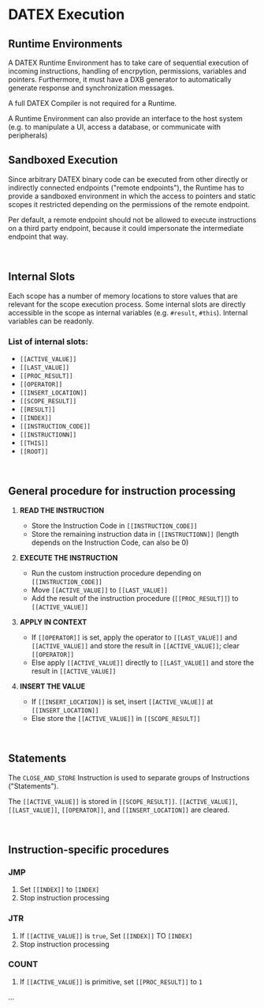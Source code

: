 # DATEX Execution

## Runtime Environments

A DATEX Runtime Environment has to take care of sequential execution of incoming instructions, handling of encrpytion, permissions, variables and pointers. Furthermore, it must have a DXB generator to automatically generate response and synchronization messages.

A full DATEX Compiler is not required for a Runtime.

A Runtime Environment can also provide an interface to the host system (e.g. to manipulate a UI, access a database, or communicate with peripherals)


## Sandboxed Execution

Since arbitrary DATEX binary code can be executed from other directly or indirectly connected endpoints ("remote endpoints"), the Runtime has to provide a sandboxed environment in which the access to pointers and static scopes it restricted depending on the permissions of the remote endpoint.

Per default, a remote endpoint should not be allowed to execute instructions on a third party endpoint, because it could impersonate the intermediate endpoint that way.

<br>

## Internal Slots

Each scope has a number of memory locations to store values that are relevant for the scope execution process.
Some internal slots are directly accessible in the scope as internal variables (e.g. `#result`, `#this`). Internal variables can be readonly. 
### List of internal slots:

* `[[ACTIVE_VALUE]]`
* `[[LAST_VALUE]]`
* `[[PROC_RESULT]]`
* `[[OPERATOR]]`
* `[[INSERT_LOCATION]]`
* `[[SCOPE_RESULT]]`
* `[[RESULT]]`
* `[[INDEX]]`
* `[[INSTRUCTION_CODE]]`
* `[[INSTRUCTIONN]]`
* `[[THIS]]`
* `[[ROOT]]`

<br>

## General procedure for instruction processing

1. <b>READ THE INSTRUCTION</b>
   * Store the Instruction Code in `[[INSTRUCTION_CODE]]`
   * Store the remaining instruction data in `[[INSTRUCTIONN]]` (length depends on the Instruction Code, can also be 0)

2. <b>EXECUTE THE INSTRUCTION</b>
   * Run the custom instruction procedure depending on `[[INSTRUCTION_CODE]]`
   * Move `[[ACTIVE_VALUE]]` to `[[LAST_VALUE]]`
   * Add the result of the instruction procedure (`[[PROC_RESULT]]`) to `[[ACTIVE_VALUE]]`

3. <b>APPLY IN CONTEXT</b>
   * If `[[OPERATOR]]` is set, apply the operator to `[[LAST_VALUE]]` and `[[ACTIVE_VALUE]]` and store the result in `[[ACTIVE_VALUE]]`; clear `[[OPERATOR]]`
   * Else apply `[[ACTIVE_VALUE]]` directly to `[[LAST_VALUE]]` and store the result in `[[ACTIVE_VALUE]]`

4. <b>INSERT THE VALUE</b>
   * If `[[INSERT_LOCATION]]` is set, insert `[[ACTIVE_VALUE]]` at `[[INSERT_LOCATION]]`
   * Else store the `[[ACTIVE_VALUE]]` in `[[SCOPE_RESULT]]`
   
<br>

## Statements

The `CLOSE_AND_STORE` Instruction is used to separate groups of Instructions ("Statements").

The `[[ACTIVE_VALUE]]` is stored in `[[SCOPE_RESULT]]`.
`[[ACTIVE_VALUE]]`, `[[LAST_VALUE]]`, `[[OPERATOR]]`, and `[[INSERT_LOCATION]]` are cleared.


<br>

## Instruction-specific procedures

### JMP
1. Set `[[INDEX]]` to `[INDEX]`
2. Stop instruction processing

### JTR
1. If `[[ACTIVE_VALUE]]` is `true`, Set `[[INDEX]]` TO `[INDEX]`
2. Stop instruction processing

### COUNT
1. If `[[ACTIVE_VALUE]]` is primitive, set `[[PROC_RESULT]]` to `1`

...